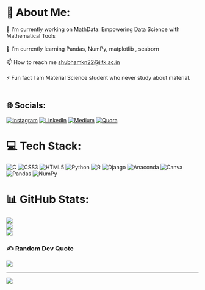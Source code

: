 # 💫 About Me:
🔭 I’m currently working on MathData: Empowering Data Science with Mathematical Tools<br><br>🌱 I’m currently learning Pandas, NumPy, matplotlib , seaborn<br><br>📫 How to reach me shubhamkn22@iitk.ac.in<br><br>⚡ Fun fact I am Material Science student who never study about material.<br><br>


## 🌐 Socials:
[![Instagram](https://img.shields.io/badge/Instagram-%23E4405F.svg?logo=Instagram&logoColor=white)](https://instagram.com/shubham.mauryya) [![LinkedIn](https://img.shields.io/badge/LinkedIn-%230077B5.svg?logo=linkedin&logoColor=white)](https://linkedin.com/in/shubham-maurya-iitk) [![Medium](https://img.shields.io/badge/Medium-12100E?logo=medium&logoColor=white)](https://medium.com/@shubham.7070maurya) [![Quora](https://img.shields.io/badge/Quora-%23B92B27.svg?logo=Quora&logoColor=white)](https://quora.com/profile/shubham-maurya-553) 

# 💻 Tech Stack:
![C](https://img.shields.io/badge/c-%2300599C.svg?style=for-the-badge&logo=c&logoColor=white) ![CSS3](https://img.shields.io/badge/css3-%231572B6.svg?style=for-the-badge&logo=css3&logoColor=white) ![HTML5](https://img.shields.io/badge/html5-%23E34F26.svg?style=for-the-badge&logo=html5&logoColor=white) ![Python](https://img.shields.io/badge/python-3670A0?style=for-the-badge&logo=python&logoColor=ffdd54) ![R](https://img.shields.io/badge/r-%23276DC3.svg?style=for-the-badge&logo=r&logoColor=white) ![Django](https://img.shields.io/badge/django-%23092E20.svg?style=for-the-badge&logo=django&logoColor=white) ![Anaconda](https://img.shields.io/badge/Anaconda-%2344A833.svg?style=for-the-badge&logo=anaconda&logoColor=white) ![Canva](https://img.shields.io/badge/Canva-%2300C4CC.svg?style=for-the-badge&logo=Canva&logoColor=white) ![Pandas](https://img.shields.io/badge/pandas-%23150458.svg?style=for-the-badge&logo=pandas&logoColor=white) ![NumPy](https://img.shields.io/badge/numpy-%23013243.svg?style=for-the-badge&logo=numpy&logoColor=white)
# 📊 GitHub Stats:
![](https://github-readme-stats.vercel.app/api?username=schrodinger19&theme=dark&hide_border=false&include_all_commits=false&count_private=false)<br/>
![](https://github-readme-streak-stats.herokuapp.com/?user=schrodinger19&theme=dark&hide_border=false)<br/>
![](https://github-readme-stats.vercel.app/api/top-langs/?username=schrodinger19&theme=dark&hide_border=false&include_all_commits=false&count_private=false&layout=compact)

### ✍️ Random Dev Quote
![](https://quotes-github-readme.vercel.app/api?type=horizontal&theme=radical)

---
[![](https://visitcount.itsvg.in/api?id=schrodinger19&icon=0&color=0)](https://visitcount.itsvg.in)

<!-- Proudly created with GPRM ( https://gprm.itsvg.in ) -->

